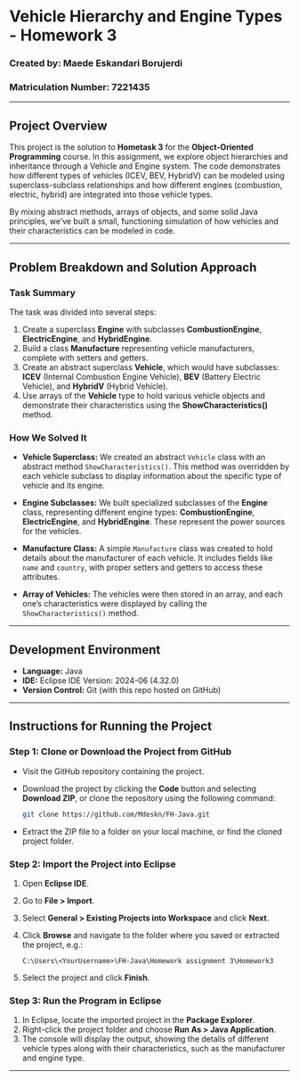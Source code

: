 # Vehicle Hierarchy and Engine Types - Homework 3

### Created by: Maede Eskandari Borujerdi  
### Matriculation Number: 7221435

---

## Project Overview

This project is the solution to **Hometask 3** for the **Object-Oriented Programming** course. In this assignment, we explore object hierarchies and inheritance through a Vehicle and Engine system. The code demonstrates how different types of vehicles (ICEV, BEV, HybridV) can be modeled using superclass-subclass relationships and how different engines (combustion, electric, hybrid) are integrated into those vehicle types.

By mixing abstract methods, arrays of objects, and some solid Java principles, we’ve built a small, functioning simulation of how vehicles and their characteristics can be modeled in code.

---

## Problem Breakdown and Solution Approach

### Task Summary
The task was divided into several steps:
1. Create a superclass **Engine** with subclasses **CombustionEngine**, **ElectricEngine**, and **HybridEngine**.
2. Build a class **Manufacture** representing vehicle manufacturers, complete with setters and getters.
3. Create an abstract superclass **Vehicle**, which would have subclasses: **ICEV** (Internal Combustion Engine Vehicle), **BEV** (Battery Electric Vehicle), and **HybridV** (Hybrid Vehicle).
4. Use arrays of the **Vehicle** type to hold various vehicle objects and demonstrate their characteristics using the **ShowCharacteristics()** method.
   
### How We Solved It

- **Vehicle Superclass:** We created an abstract `Vehicle` class with an abstract method `ShowCharacteristics()`. This method was overridden by each vehicle subclass to display information about the specific type of vehicle and its engine.
  
- **Engine Subclasses:** We built specialized subclasses of the **Engine** class, representing different engine types: **CombustionEngine**, **ElectricEngine**, and **HybridEngine**. These represent the power sources for the vehicles.
  
- **Manufacture Class:** A simple `Manufacture` class was created to hold details about the manufacturer of each vehicle. It includes fields like `name` and `country`, with proper setters and getters to access these attributes.

- **Array of Vehicles:** The vehicles were then stored in an array, and each one’s characteristics were displayed by calling the `ShowCharacteristics()` method.

---

## Development Environment

- **Language:** Java
- **IDE:** Eclipse IDE Version: 2024-06 (4.32.0)
- **Version Control:** Git (with this repo hosted on GitHub)

---

## Instructions for Running the Project

### Step 1: Clone or Download the Project from GitHub
- Visit the GitHub repository containing the project.
- Download the project by clicking the **Code** button and selecting **Download ZIP**, or clone the repository using the following command:
  
  ```bash
  git clone https://github.com/Mdeskn/FH-Java.git
  ```
  
- Extract the ZIP file to a folder on your local machine, or find the cloned project folder.

### Step 2: Import the Project into Eclipse
1. Open **Eclipse IDE**.
2. Go to **File > Import**.
3. Select **General > Existing Projects into Workspace** and click **Next**.
4. Click **Browse** and navigate to the folder where you saved or extracted the project, e.g.:
   
   ```
   C:\Users\<YourUsername>\FH-Java\Homework assignment 3\Homework3
   ```

5. Select the project and click **Finish**.

### Step 3: Run the Program in Eclipse
1. In Eclipse, locate the imported project in the **Package Explorer**.
2. Right-click the project folder and choose **Run As > Java Application**.
3. The console will display the output, showing the details of different vehicle types along with their characteristics, such as the manufacturer and engine type.

---
